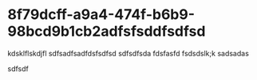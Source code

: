 # 8f79dcff-a9a4-474f-b6b9-98bcd9b1cb2adfsfsddfsdfsd
kdsklflskdjfl
sdfsadfsadfdsfsdfsd
sdfsdfsda
fdsfasfd
fsdsdslk;k
sadsadas

sdfsdf

